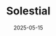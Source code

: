 ---  
layout: startup_page  
title: "Solestial"  
id: "solestial.com"  
permalink: "/solestialsolestial.com05152025/"  
website: "https://solestial.com/"  
funding_round: "Series A"  
funding_amount: "$17M"  
investors: "AE Ventures, Crosscut Ventures, Zeon Ventures, ME Innovation Fund (general partner: Global Brain Corporation), Airbus Ventures, General Purpose Venture Capital, Industrious Ventures, Stellar Ventures, Techstars"  
about: "Solestial is a solar energy company for space, developing a silicon solar cell engineered for space that can self-heal radiation damage. Their innovative technology offers spacecraft manufacturers a lower-cost, lightweight, and radiation-hardened solution to power sustained development in space."  
markets: "Space Technology, Solar Energy"  
hq: "Tempe, Arizona, United States"  
founded_year: "2023"  
linkedin: "https://www.linkedin.com/company/solestial"  
twitter: ""  
instagram: ""  
facebook: ""  
crunchbase: ""  
pitchbook: ""  

date_display: "15-May-2025"  
date: "2025-05-15"

# SEO Optimization  
meta_title: "Solestial - Series A Funding ($17M)"  
meta_description: "Solestial, Solestial is a solar energy company for space, developing a silicon solar cell engineered for space that can self-heal radiation damage. Their innovat..."  
meta_keywords: "Solestial, Space Technology, Solar Energy, Series A funding"  
canonical_url: "https://startup.projectstartups.com/solestialsolestial.com05152025/"  
---